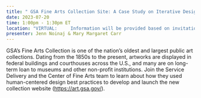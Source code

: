 ```yaml
---
title: " GSA Fine Arts Collection Site: A Case Study on Iterative Design"
date: 2023-07-20
time: 1:00pm - 1:30pm ET
location: "VIRTUAL:     Information will be provided based on invitation"
presenter: Jenn Noinaj & Mary Margaret Carr
---
```

<!--StartFragment-->



 GSA’s Fine Arts Collection is one of the nation’s oldest and largest public art collections. Dating from the 1850s to the present, artworks are displayed in federal buildings and courthouses across the U.S., and many are on long-term loan to museums and other non-profit institutions. Join the Service Delivery and the Center of Fine Arts team to learn about how they used human-centered design best practices to develop and launch the new collection website (<https://art.gsa.gov/>). 













<!--EndFragment-->